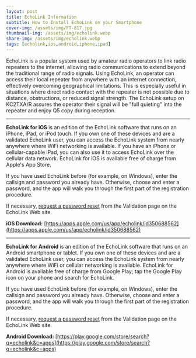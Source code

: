 ```yaml
---
layout: post
title: EchoLink Information
subtitle: How to Install EchoLink on your Smartphone
cover-img: /assets/img/FT-817.jpg
thumbnail-img: /assets/img/echolink.webp
share-img: /assets/img/echolink.webp
tags: [echolink,ios,android,iphone,ipad]
---
```


EchoLink is a popular system used by amateur radio operators to link radio repeaters to the internet, allowing radio communications to extend beyond the traditional range of radio signals.  Using EchoLink, an operator can access their local repeater from anywhere with an internet connection, effectively overcoming geographical limitations. This is especially useful in situations where direct radio contact with the repeater is not possible due to distance, obstructions, or reduced signal strength.  The EchoLink setup on KC2TXA/R assures the operator their signal will be "full quieting" into the repeater and enjoy Q5 copy during reception.

---

**EchoLink for iOS** is an edition of the EchoLink software that runs on an iPhone, iPad, or iPod touch. If you own one of these devices and are a validated EchoLink user, you can access the EchoLink system from nearly anywhere where WiFi networking is available. If you have an iPhone or cellular-capable iPad, you can also use it to access EchoLink over the cellular data network. EchoLink for iOS is available free of charge from Apple's App Store.

If you have used EchoLink before (for example, on Windows), enter the callsign and password you already have. Otherwise, choose and enter a password, and the app will walk you through the first part of the registration procedure.

If necessary, [request a password reset](https://www.echolink.org/validation/) from the Validation page on the EchoLink Web site.

**iOS Download:** [https://apps.apple.com/us/app/echolink/id350688562](https://apps.apple.com/us/app/echolink/id350688562)

---

**EchoLink for Android** is an edition of the EchoLink software that runs on an Android smartphone or tablet. If you own one of these devices and are a validated EchoLink user, you can access the EchoLink system from nearly anywhere where WiFi or cellular networking is available. EchoLink for Android is available free of charge from Google Play; tap the Google Play icon on your phone and search for EchoLink.

If you have used EchoLink before (for example, on Windows), enter the callsign and password you already have. Otherwise, choose and enter a password, and the app will walk you through the first part of the registration procedure.

If necessary, [request a password reset](https://www.echolink.org/validation/) from the Validation page on the EchoLink Web site.

**Android Download:** [https://play.google.com/store/search?q=echolink&c=apps](https://play.google.com/store/search?q=echolink&c=apps)
